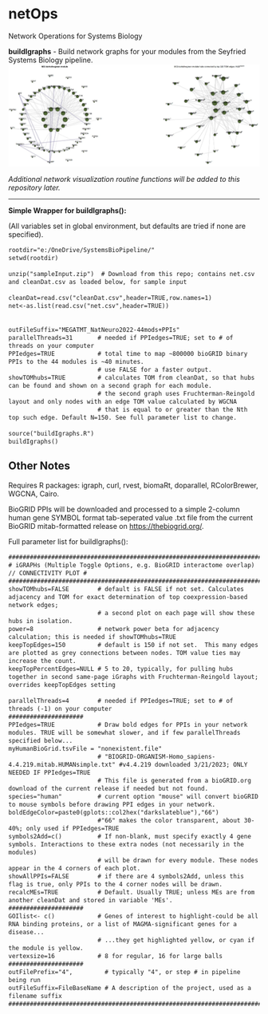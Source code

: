 # netOps
Network Operations for Systems Biology

<b>buildIgraphs</b> - Build network graphs for your modules from the Seyfried Systems Biology pipeline.
<img SRC="https://github.com/edammer/netOps/blob/main/M33iGraphs+PPIs.JPG?raw=true">

<i>Additional network visualization routine functions will be added to this repository later.</i>
<HR>
<b>Simple Wrapper for buildIgraphs():</b>

(All variables set in global environment, but defaults are tried if none are specified).
```
rootdir="e:/OneDrive/SystemsBioPipeline/"
setwd(rootdir)

unzip("sampleInput.zip")  # Download from this repo; contains net.csv and cleanDat.csv as loaded below, for sample input

cleanDat=read.csv("cleanDat.csv",header=TRUE,row.names=1)
net<-as.list(read.csv("net.csv",header=TRUE))


outFileSuffix="MEGATMT_NatNeuro2022-44mods+PPIs"
parallelThreads=31       # needed if PPIedges=TRUE; set to # of threads on your computer
PPIedges=TRUE            # total time to map ~800000 bioGRID binary PPIs to the 44 modules is ~40 minutes.
                         # use FALSE for a faster output.
showTOMhubs=TRUE         # calculates TOM from cleanDat, so that hubs can be found and shown on a second graph for each module.
                         # the second graph uses Fruchterman-Reingold layout and only nodes with an edge TOM value calculated by WGCNA
                         # that is equal to or greater than the Nth top such edge. Default N=150. See full parameter list to change.

source("buildIgraphs.R")
buildIgraphs()
```
## Other Notes
Requires R packages: igraph, curl, rvest, biomaRt, doparallel, RColorBrewer, WGCNA, Cairo.

BioGRID PPIs will be downloaded and processed to a simple 2-column human gene SYMBOL format tab-seperated value .txt file from the current BioGRID mitab-formatted release on <a href="https://thebiogrid.org/">https://thebiogrid.org/</a>.

Full parameter list for buildIgraphs():
```
############################################################################################
# iGRAPHs (Multiple Toggle Options, e.g. BioGRID interactome overlap) // CONNECTIVITY PLOT #
############################################################################################
showTOMhubs=FALSE        # default is FALSE if not set. Calculates adjacency and TOM for exact determination of top coexpression-based network edges;
                         # a second plot on each page will show these hubs in isolation.
power=8                  # network power beta for adjacency calculation; this is needed if showTOMhubs=TRUE
keepTopEdges=150         # default is 150 if not set.  This many edges are plotted as grey connections between nodes. TOM value ties may increase the count.
keepTopPercentEdges=NULL # 5 to 20, typically, for pulling hubs together in second same-page iGraphs with Fruchterman-Reingold layout; overrides keepTopEdges setting

parallelThreads=4        # needed if PPIedges=TRUE; set to # of threads (-1) on your computer
#####################
PPIedges=TRUE            # Draw bold edges for PPIs in your network modules. TRUE will be somewhat slower, and if few parallelThreads specified below...
myHumanBioGrid.tsvFile = "nonexistent.file"
                         # "BIOGRID-ORGANISM-Homo_sapiens-4.4.219.mitab.HUMANsimple.txt" #v4.4.219 downloaded 3/21/2023; ONLY NEEDED IF PPIedges=TRUE
                         # This file is generated from a bioGRID.org download of the current release if needed but not found.
species="human"          # current option "mouse" will convert bioGRID to mouse symbols before drawing PPI edges in your network.
boldEdgeColor=paste0(gplots::col2hex("darkslateblue"),"66")
                         #"66" makes the color transparent, about 30-40%; only used if PPIedges=TRUE
symbols2Add=c()          # If non-blank, must specify exactly 4 gene symbols. Interactions to these extra nodes (not necessarily in the modules)
                         # will be drawn for every module. These nodes appear in the 4 corners of each plot.
showAllPPIs=FALSE        # if there are 4 symbols2Add, unless this flag is true, only PPIs to the 4 corner nodes will be drawn.
recalcMEs=TRUE           # Default. Usually TRUE; unless MEs are from another cleanDat and stored in variable 'MEs'.
#####################
GOIlist<- c()            # Genes of interest to highlight-could be all RNA binding proteins, or a list of MAGMA-significant genes for a disease...
                         # ...they get highlighted yellow, or cyan if the module is yellow.
vertexsize=16            # 8 for regular, 16 for large balls
#####################
outFilePrefix="4",         # typically "4", or step # in pipeline being run
outFileSuffix=FileBaseName # A description of the project, used as a filename suffix
############################################################################################
```
